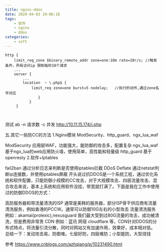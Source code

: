 ```yaml
---
title: nginx-ddos
date: 2020-04-03 19:06:18
tags:
    - 软件
    - nginx
    - ddos
categories:
    - soft
---
```




``` 一。限制每秒请求数 
http {
    limit_req_zone $binary_remote_addr zone=one:10m rate=10r/s; //触发条件，所有访问ip 限制每秒10个请求
    ...
    server {
        ...
        location  ~ \.php$ {
            limit_req zone=one burst=5 nodelay;   //执行的动作,通过zone名字对应
               }
           }
     }
```

```二. 限制IP连接数 
```
```三.白名单设置 

```

测试 
ab -n 请求数 -c 并发 http://10.11.15.174/i.php

五.其它一些防CC的方法 
1.Nginx模块 ModSecurity、http_guard、ngx_lua_waf

ModSecurity 应用层WAF，功能强大，能防御的攻击多，配置复杂 
ngx_lua_waf 基于ngx_lua的web应用防火墙，使用简单，高性能和轻量级 
http_guard 基于openresty 
2.软件+Iptables

fail2ban 通过分析日志来判断是否使用iptables拦截 
DDoS Deflate 通过netstat判断ip连接数，并使用iptables屏蔽 
开头说过抗DDOS是一个系统工程，通过优化系统和软件配置，只能防御小规模的CC攻击，对于大规模攻击、四层流量攻击、混合攻击来说，基本上系统和应用软件没挂，带宽就打满了。下面是我在工作中使用过的防御DDOS的方式：

高防服务器和带流量清洗的ISP 通常是美韩的服务器，部分ISP骨干供应商有流量清洗服务，例如香港的PCCW。通常可以防御10G左右的小型攻击 
流量清洗服务 例如：akamai(prolexic),nexusguard 我们最大受到过80G流量的攻击，成功被清洗，但是费用非常贵 
CDN 例如：蓝讯 网宿 cloudflare 等，CDN针对DDOS的分布式特点，将流量引流分散，同时对网站又有加速作用，效果好，成本相对低。 
总结一下：发动攻击易，防御难。七层好防，四层难防；小型能防，大型烧钱

参考
https://www.cnblogs.com/azhqiang/p/10231490.html